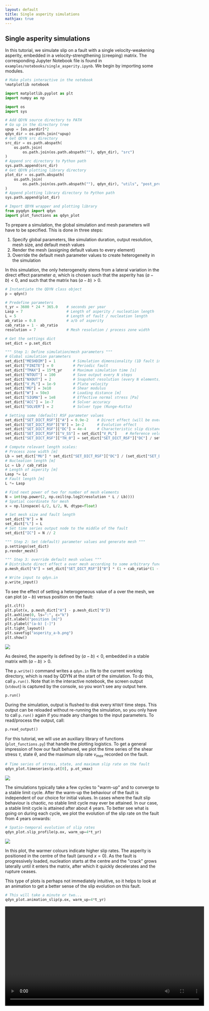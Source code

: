 ```yaml
---
layout: default
title: Single asperity simulations
mathjax: true
---
```


## Single asperity simulations

In this tutorial, we simulate slip on a fault with a single velocity-weakening asperity, embedded in a velocity-strengthening (creeping) matrix. The corresponding Jupyter Notebook file is found in `examples/notebooks/single_asperity.ipynb`. We begin by importing some modules.

```python
# Make plots interactive in the notebook
%matplotlib notebook

import matplotlib.pyplot as plt
import numpy as np

import os
import sys

# Add QDYN source directory to PATH
# Go up in the directory tree
upup = [os.pardir]*2
qdyn_dir = os.path.join(*upup)
# Get QDYN src directory
src_dir = os.path.abspath(
    os.path.join(
        os.path.join(os.path.abspath(""), qdyn_dir), "src")
)
# Append src directory to Python path
sys.path.append(src_dir)
# Get QDYN plotting library directory
plot_dir = os.path.abspath(
    os.path.join(
        os.path.join(os.path.abspath(""), qdyn_dir), "utils", "post_processing")
)
# Append plotting library directory to Python path
sys.path.append(plot_dir)

# Import QDYN wrapper and plotting library
from pyqdyn import qdyn
import plot_functions as qdyn_plot
```

To prepare a simulation, the global simulation and mesh parameters will have to be specified. This is done in three steps: 

1. Specify global parameters, like simulation duration, output resolution, mesh size, and default mesh values
2. Render the mesh (assigning default values to every element)
3. Override the default mesh parameter values to create heterogeneity in the simulation

In this simulation, the only heterogeneity stems from a lateral variation in the direct effect parameter $a$, which is chosen such that the asperity has $(a-b) < 0$, and such that the matrix has $(a - b) > 0$.

```python
# Instantiate the QDYN class object
p = qdyn()

# Predefine parameters
t_yr = 3600 * 24 * 365.0    # seconds per year
Lasp = 7                    # Length of asperity / nucleation length
L = 5                       # Length of fault / nucleation length
ab_ratio = 0.8              # a/b of asperity
cab_ratio = 1 - ab_ratio
resolution = 7              # Mesh resolution / process zone width

# Get the settings dict
set_dict = p.set_dict

""" Step 1: Define simulation/mesh parameters """
# Global simulation parameters
set_dict["MESHDIM"] = 1        # Simulation dimensionality (1D fault in 2D medium)
set_dict["FINITE"] = 0         # Periodic fault
set_dict["TMAX"] = 15*t_yr     # Maximum simulation time [s]
set_dict["NTOUT"] = 100        # Save output every N steps
set_dict["NXOUT"] = 2          # Snapshot resolution (every N elements)
set_dict["V_PL"] = 1e-9        # Plate velocity
set_dict["MU"] = 3e10          # Shear modulus
set_dict["W"] = 50e3           # Loading distance [m]
set_dict["SIGMA"] = 1e8        # Effective normal stress [Pa]
set_dict["ACC"] = 1e-7         # Solver accuracy
set_dict["SOLVER"] = 2         # Solver type (Runge-Kutta)

# Setting some (default) RSF parameter values
set_dict["SET_DICT_RSF"]["A"] = 0.9e-2    # Direct effect (will be overwritten later)
set_dict["SET_DICT_RSF"]["B"] = 1e-2      # Evolution effect
set_dict["SET_DICT_RSF"]["DC"] = 4e-4     # Characteristic slip distance
set_dict["SET_DICT_RSF"]["V_SS"] = set_dict["V_PL"]    # Reference velocity [m/s]
set_dict["SET_DICT_RSF"]["TH_0"] = set_dict["SET_DICT_RSF"]["DC"] / set_dict["V_PL"]    # Initial state [s]

# Compute relevant length scales:
# Process zone width [m]
Lb = set_dict["MU"] * set_dict["SET_DICT_RSF"]["DC"] / (set_dict["SET_DICT_RSF"]["B"] * set_dict["SIGMA"])
# Nucleation length [m]
Lc = Lb / cab_ratio
# Length of asperity [m]
Lasp *= Lc
# Fault length [m]
L *= Lasp

# Find next power of two for number of mesh elements
N = int(np.power(2, np.ceil(np.log2(resolution * L / Lb))))
# Spatial coordinate for mesh
x = np.linspace(-L/2, L/2, N, dtype=float)

# Set mesh size and fault length
set_dict["N"] = N
set_dict["L"] = L
# Set time series output node to the middle of the fault
set_dict["IC"] = N // 2

""" Step 2: Set (default) parameter values and generate mesh """
p.settings(set_dict)
p.render_mesh()

""" Step 3: override default mesh values """
# Distribute direct effect a over mesh according to some arbitrary function
p.mesh_dict["A"] = set_dict["SET_DICT_RSF"]["B"] * (1 + cab_ratio*(1 - 2*np.exp(-(2*x/Lasp)**6)))

# Write input to qdyn.in
p.write_input()
```

To see the effect of setting a heterogeneous value of a over the mesh, we can plot $(a-b)$ versus position on the fault:
```python
plt.clf()
plt.plot(x, p.mesh_dict["A"] - p.mesh_dict["B"])
plt.axhline(0, ls=":", c="k")
plt.xlabel("position [m]")
plt.ylabel("(a-b) [-]")
plt.tight_layout()
plt.savefig("asperity_a-b.png")
plt.show()
```

![](img/tutorials/single_asperity/asperity_a-b.png)

As desired, the asperity is defined by $(a-b) < 0$, embedded in a stable matrix with $(a-b) > 0$.

The `p.write()` command writes a `qdyn.in` file to the current working directory, which is read by QDYN at the start of the simulation. To do this, call `p.run()`. Note that in the interactive notebook, the screen output (`stdout`) is captured by the console, so you won't see any output here.

```python
p.run()
```
During the simulation, output is flushed to disk every `NTOUT` time steps. This output can be reloaded without re-running the simulation, so you only have to call `p.run()` again if you made any changes to the input parameters. To read/process the output, call:
```python
p.read_output()
```

For this tutorial, we will use an auxiliary library of functions (`plot_functions.py`) that handle the plotting logistics. To get a general impression of how our fault behaved, we plot the time series of the shear stress $\tau$, state $\theta$, and the maximum slip rate $v_{max}$ recorded on the fault.

```python
# Time series of stress, state, and maximum slip rate on the fault
qdyn_plot.timeseries(p.ot[0], p.ot_vmax)
```

![](img/tutorials/single_asperity/timeseries.png)

The simulations typically take a few cycles to "warm-up" and to converge to a stable limit cycle. After the warm-up the behaviour of the fault is independent of our choice for initial values. In cases where the fault slip behaviour is chaotic, no stable limit cycle may ever be attained. In our case, a stable limit cycle is attained after about 4 years. To better see what is going on during each cycle, we plot the evolution of the slip rate on the fault from 4 years onwards:

```python
# Spatio-temporal evolution of slip rates
qdyn_plot.slip_profile(p.ox, warm_up=4*t_yr)
```

![](img/tutorials/single_asperity/slip_map.png)

In this plot, the warmer colours indicate higher slip rates. The asperity is positioned in the centre of the fault (around $x = 0$). As the fault is progressively loaded, nucleation starts at the centre and the "crack" grows laterally until it enters the matrix, after which it quickly decelerates and the rupture ceases.

This type of plots is perhaps not immediately intuitive, so it helps to look at an animation to get a better sense of the slip evolution on this fault.

```python
# This will take a minute or two...
qdyn_plot.animation_slip(p.ox, warm_up=4*t_yr)
```
<video width="650" autoplay loop>
    <source src="img/tutorials/single_asperity/slip_profile.mp4" type="video/mp4">
</video>

